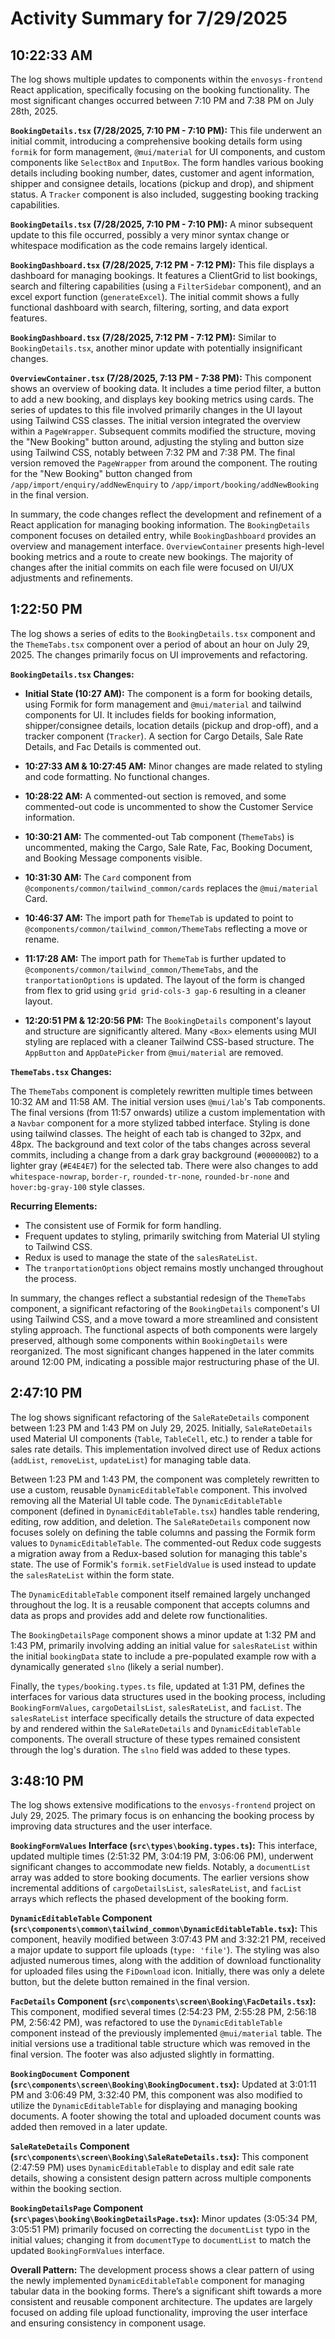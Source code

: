 # Activity Summary for 7/29/2025

## 10:22:33 AM
The log shows multiple updates to components within the `envosys-frontend` React application, specifically focusing on the booking functionality.  The most significant changes occurred between 7:10 PM and 7:38 PM on July 28th, 2025.

**`BookingDetails.tsx` (7/28/2025, 7:10 PM - 7:10 PM):** This file underwent an initial commit, introducing a comprehensive booking details form using `formik` for form management,  `@mui/material` for UI components, and custom components like `SelectBox` and `InputBox`.  The form handles various booking details including booking number, dates, customer and agent information, shipper and consignee details, locations (pickup and drop), and shipment status.  A `Tracker` component is also included, suggesting booking tracking capabilities.

**`BookingDetails.tsx` (7/28/2025, 7:10 PM - 7:10 PM):** A minor subsequent update to this file occurred, possibly a very minor syntax change or whitespace modification as the code remains largely identical.


**`BookingDashboard.tsx` (7/28/2025, 7:12 PM - 7:12 PM):** This file displays a dashboard for managing bookings. It features a ClientGrid to list bookings,  search and filtering capabilities (using a `FilterSidebar` component), and an excel export function (`generateExcel`). The initial commit shows a fully functional dashboard with search, filtering, sorting, and data export features.

**`BookingDashboard.tsx` (7/28/2025, 7:12 PM - 7:12 PM):**  Similar to `BookingDetails.tsx`, another minor update with potentially insignificant changes.

**`OverviewContainer.tsx` (7/28/2025, 7:13 PM - 7:38 PM):** This component shows an overview of booking data. It includes a time period filter, a button to add a new booking, and displays key booking metrics using cards.  The series of updates to this file involved primarily changes in the UI layout using Tailwind CSS classes. The initial version integrated the overview within a `PageWrapper`.  Subsequent commits modified the structure,  moving the "New Booking" button around, adjusting the styling and button size using Tailwind CSS, notably between 7:32 PM and 7:38 PM.  The final version removed the `PageWrapper` from around the component.  The routing for the "New Booking" button changed from `/app/import/enquiry/addNewEnquiry` to `/app/import/booking/addNewBooking`  in the final version.

In summary, the code changes reflect the development and refinement of a React application for managing booking information. The `BookingDetails` component focuses on detailed entry, while `BookingDashboard` provides an overview and management interface. `OverviewContainer` presents high-level booking metrics and a route to create new bookings.  The majority of changes after the initial commits on each file were focused on UI/UX adjustments and refinements.


## 1:22:50 PM
The log shows a series of edits to the `BookingDetails.tsx` component and the `ThemeTabs.tsx` component over a period of about an hour on July 29, 2025.  The changes primarily focus on UI improvements and refactoring.

**`BookingDetails.tsx` Changes:**

* **Initial State (10:27 AM):** The component is a form for booking details, using Formik for form management and `@mui/material` and tailwind components for UI. It includes fields for booking information, shipper/consignee details, location details (pickup and drop-off), and  a tracker component (`Tracker`).  A section for Cargo Details, Sale Rate Details, and Fac Details is commented out.

* **10:27:33 AM & 10:27:45 AM:** Minor changes are made related to styling and code formatting. No functional changes.

* **10:28:22 AM:**  A commented-out section is removed, and some commented-out code is uncommented to show the Customer Service information.

* **10:30:21 AM:** The commented-out Tab component (`ThemeTabs`) is uncommented, making the Cargo, Sale Rate, Fac, Booking Document, and Booking Message components visible.

* **10:31:30 AM:** The `Card` component from `@components/common/tailwind_common/cards` replaces the `@mui/material` Card.

* **10:46:37 AM:** The import path for `ThemeTab` is updated to point to `@components/common/tailwind_common/ThemeTabs` reflecting a move or rename.

* **11:17:28 AM:** The import path for `ThemeTab` is further updated to `@components/common/tailwind_common/ThemeTabs`, and the `tranportationOptions` is updated. The layout of the form is changed from flex to grid using `grid grid-cols-3 gap-6` resulting in a cleaner layout.

* **12:20:51 PM & 12:20:56 PM:**  The `BookingDetails` component's layout and structure are significantly altered.  Many `<Box>` elements using MUI styling are replaced with a cleaner Tailwind CSS-based structure.  The `AppButton` and `AppDatePicker` from `@mui/material` are removed.


**`ThemeTabs.tsx` Changes:**

The `ThemeTabs` component is completely rewritten multiple times between 10:32 AM and 11:58 AM. The initial version uses `@mui/lab`'s Tab components.  The final versions (from 11:57 onwards) utilize a custom implementation with a `Navbar` component for a more stylized tabbed interface.  Styling is done using tailwind classes. The height of each tab is changed to 32px, and 48px. The background and text color of the tabs changes across several commits, including  a change from a dark gray background (`#000000B2`) to a lighter gray (`#E4E4E7`) for the selected tab. There were also changes to add `whitespace-nowrap`, `border-r`, `rounded-tr-none`, `rounded-br-none` and  `hover:bg-gray-100` style classes.

**Recurring Elements:**

* The consistent use of Formik for form handling.
* Frequent updates to styling, primarily switching from Material UI styling to Tailwind CSS.
*  Redux is used to manage the state of the `salesRateList`.
* The `tranportationOptions` object remains mostly unchanged throughout the process.



In summary, the changes reflect a substantial redesign of the `ThemeTabs` component,  a significant refactoring of the `BookingDetails` component's UI using Tailwind CSS, and a move toward a more streamlined and consistent styling approach. The functional aspects of both components were largely preserved, although some components within `BookingDetails` were reorganized.  The most significant changes happened in  the later commits around 12:00 PM, indicating a possible major restructuring phase of the UI.


## 2:47:10 PM
The log shows significant refactoring of the `SaleRateDetails` component between 1:23 PM and 1:43 PM on July 29, 2025.  Initially, `SaleRateDetails` used Material UI components (`Table`, `TableCell`, etc.) to render a table for sales rate details.  This implementation involved direct use of Redux actions (`addList`, `removeList`, `updateList`) for managing table data.

Between 1:23 PM and 1:43 PM,  the component was completely rewritten to use a custom, reusable `DynamicEditableTable` component. This involved removing all the Material UI table code. The `DynamicEditableTable` component (defined in `DynamicEditableTable.tsx`) handles table rendering, editing, row addition, and deletion. The `SaleRateDetails` component now focuses solely on defining the table columns and passing the Formik form values to `DynamicEditableTable`.  The commented-out Redux code suggests a migration away from a Redux-based solution for managing this table's state.  The use of Formik's `formik.setFieldValue` is used instead to update the `salesRateList` within the form state.


The `DynamicEditableTable` component itself remained largely unchanged throughout the log. It is a reusable component that accepts columns and data as props and provides add and delete row functionalities.

The `BookingDetailsPage` component shows a minor update at 1:32 PM and 1:43 PM, primarily involving adding an initial value for  `salesRateList` within the initial `bookingData` state to include a pre-populated example row with a dynamically generated `slno` (likely a serial number).


Finally, the `types/booking.types.ts` file, updated at 1:31 PM, defines the interfaces for various data structures used in the booking process, including `BookingFormValues`, `cargoDetailsList`, `salesRateList`, and `facList`. The `salesRateList` interface specifically details the structure of data expected by and rendered within the `SaleRateDetails` and `DynamicEditableTable` components.  The overall structure of these types remained consistent through the log's duration. The `slno` field was added to these types.


## 3:48:10 PM
The log shows extensive modifications to the `envosys-frontend` project on July 29, 2025.  The primary focus is on enhancing the booking process by improving data structures and the user interface.

**`BookingFormValues` Interface (`src\types\booking.types.ts`):**  This interface, updated multiple times (2:51:32 PM, 3:04:19 PM, 3:06:06 PM),  underwent significant changes to accommodate new fields. Notably, a `documentList` array was added to store booking documents.  The earlier versions show incremental additions of  `cargoDetailsList`, `salesRateList`, and `facList` arrays which reflects the phased development of the booking form.

**`DynamicEditableTable` Component (`src\components\common\tailwind_common\DynamicEditableTable.tsx`):** This component, heavily modified between 3:07:43 PM and 3:32:21 PM,  received a major update to support file uploads (`type: 'file'`).  The styling was also adjusted numerous times, along with the addition of download functionality for uploaded files using the `FiDownload` icon.  Initially, there was only a delete button, but the delete button remained in the final version.

**`FacDetails` Component (`src\components\screen\Booking\FacDetails.tsx`):**  This component, modified several times (2:54:23 PM, 2:55:28 PM, 2:56:18 PM, 2:56:42 PM),  was refactored to use the `DynamicEditableTable` component instead of the previously implemented `@mui/material` table.  The initial versions use a traditional table structure which was removed in the final version.  The footer was also adjusted slightly in formatting.

**`BookingDocument` Component (`src\components\screen\Booking\BookingDocument.tsx`):** Updated at 3:01:11 PM and 3:06:49 PM, 3:32:40 PM, this component was also modified to utilize the `DynamicEditableTable` for displaying and managing booking documents. A footer showing the total and uploaded document counts was added then removed in a later update.

**`SaleRateDetails` Component (`src\components\screen\Booking\SaleRateDetails.tsx`):** This component (2:47:59 PM) uses `DynamicEditableTable` to display and edit sale rate details, showing a consistent design pattern across multiple components within the booking section.

**`BookingDetailsPage` Component (`src\pages\booking\BookingDetailsPage.tsx`):** Minor updates (3:05:34 PM, 3:05:51 PM) primarily focused on correcting the `documentList` typo in the initial values; changing it from `documentType` to `documentList` to match the updated `BookingFormValues` interface.

**Overall Pattern:** The development process shows a clear pattern of using the newly implemented `DynamicEditableTable` component for managing tabular data in the booking forms.  There’s a significant shift towards a more consistent and reusable component architecture.  The updates are largely focused on adding file upload functionality, improving the user interface and ensuring consistency in component usage.
